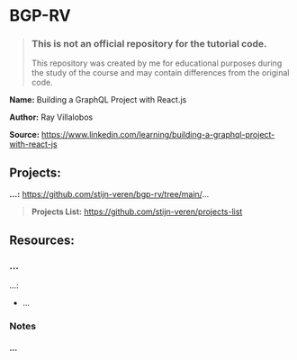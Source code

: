 # BGP-RV

> ### This is not an official repository for the tutorial code.
> This repository was created by me for educational purposes during the study of the course and may contain differences from the original code.

**Name:** Building a GraphQL Project with React.js

**Author:** Ray Villalobos

**Source:** https://www.linkedin.com/learning/building-a-graphql-project-with-react-js

## Projects:

**...:** https://github.com/stijn-veren/bgp-rv/tree/main/...

> **Projects List:** https://github.com/stijn-veren/projects-list

## Resources:

### ...

...:

- ...

### Notes

#### ...
